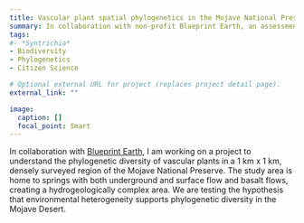 ```yaml
---
title: Vascular plant spatial phylogenetics in the Mojave National Preserve
summary: In collaboration with non-profit Blueprint Earth, an assessment of the phylogenetic diversity of a unique region of the Mojave Desert
tags:
#- *Syntrichia*
- Biodiversity
- Phylogenetics
- Citizen Science

# Optional external URL for project (replaces project detail page).
external_link: ""

image:
  caption: []
  focal_point: Smart
---
```

In collaboration with <a href="https://blueprintearth.org" target="_blank">Blueprint Earth</a>, I am working on a project to understand the phylogenetic diversity of vascular plants in a 1 km x 1 km, densely surveyed region of the Mojave National Preserve. The study area is home to springs with both underground and surface flow and basalt flows, creating a hydrogeologically complex area. We are testing the hypothesis that environmental heterogeneity supports phylogenetic diversity in the Mojave Desert.
